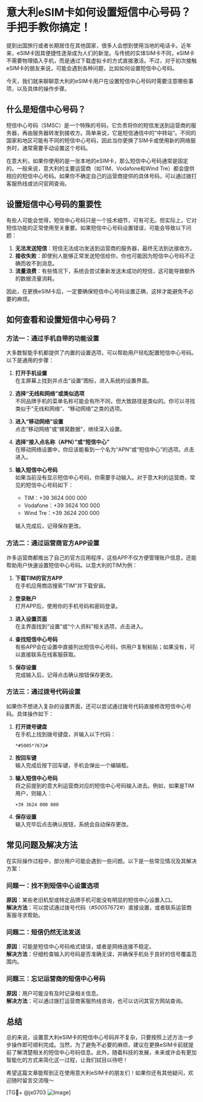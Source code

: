 # 意大利eSIM卡如何设置短信中心号码？手把手教你搞定！

提到出国旅行或者长期居住在其他国家，很多人会想到使用当地的电话卡。近年来，eSIM卡因其便捷性逐渐成为人们的新宠。与传统的实体SIM卡不同，eSIM卡不需要物理插入手机，而是通过下载虚拟卡的方式直接激活。不过，对于初次接触eSIM卡的朋友来说，可能会遇到各种问题，比如如何设置短信中心号码。

今天，我们就来聊聊意大利的eSIM卡用户在设置短信中心号码时需要注意哪些事项，以及具体的操作步骤。

## 什么是短信中心号码？

短信中心号码（SMSC）是一个特殊的号码，它负责将你的短信发送到运营商的服务器，再由服务器转发到接收方。简单来说，它是短信通信中的“中转站”。不同的国家和地区可能有不同的短信中心号码，因此当你更换了SIM卡或使用新的网络服务时，通常需要手动设置这个号码。

在意大利，如果你使用的是一张本地的eSIM卡，那么短信中心号码通常是固定的。一般来说，意大利的主要运营商（如TIM、Vodafone和Wind Tre）都会提供相应的短信中心号码。如果你不确定自己的运营商提供的具体号码，可以通过拨打客服热线或访问官网查询。

## 设置短信中心号码的重要性

有些人可能会觉得，短信中心号码只是一个技术细节，可有可无。但实际上，它对短信功能的正常使用至关重要。如果短信中心号码设置错误，可能会导致以下问题：

1. **无法发送短信**：短信无法成功发送到运营商的服务器，最终无法到达接收方。
2. **接收失败**：即使别人能够正常发送短信给你，你也可能因为短信中心号码不正确而收不到消息。
3. **流量浪费**：有些情况下，系统会尝试重新发送未成功的短信，这可能导致额外的数据流量消耗。

因此，在更换eSIM卡后，一定要确保短信中心号码设置正确，这样才能避免不必要的麻烦。

## 如何查看和设置短信中心号码？

### 方法一：通过手机自带的功能设置

大多数智能手机都提供了内置的设置选项，可以帮助用户轻松配置短信中心号码。以下是通用的步骤：

1. **打开手机设置**  
   在主屏幕上找到并点击“设置”图标，进入系统的设置界面。

2. **选择“无线和网络”或类似选项**  
   不同品牌手机的菜单名称可能会有所不同，但大致路径是类似的。你可以寻找类似于“无线和网络”、“移动网络”之类的选项。

3. **进入“移动网络”设置**  
   点击“移动网络”或“蜂窝数据”，继续深入设置。

4. **选择“接入点名称（APN）”或“短信中心”**  
   在移动网络设置中，你应该能看到一个名为“APN”或“短信中心”的选项。点击进入。

5. **输入短信中心号码**  
   如果当前没有显示短信中心号码，你需要手动输入。对于意大利的运营商，常见的短信中心号码如下：
   - TIM：+39 3624 000 000
   - Vodafone：+39 3624 100 000
   - Wind Tre：+39 3624 200 000

   输入完成后，记得保存更改。

### 方法二：通过运营商官方APP设置

许多运营商都推出了自己的官方应用程序，这些APP不仅方便管理账户信息，还能帮助用户快速设置短信中心号码。以意大利的TIM为例：

1. **下载TIM的官方APP**  
   在手机应用商店搜索“TIM”并下载安装。

2. **登录账户**  
   打开APP后，使用你的手机号码和密码登录。

3. **进入设置页面**  
   在主界面找到“设置”或“个人资料”相关选项，点击进入。

4. **查找短信中心号码**  
   有些APP会在设置中直接列出短信中心号码，供用户复制粘贴；如果没有，可以直接联系在线客服获取。

5. **保存设置**  
   完成输入后，记得点击确认按钮保存更改。

### 方法三：通过拨号代码设置

如果你不想进入复杂的设置界面，还可以尝试通过拨号代码直接修改短信中心号码。具体操作如下：

1. **打开拨号键盘**  
   在手机上找到拨号键盘，并输入以下代码：
   ```
   *#5005*7672#
   ```

2. **按回车键**  
   输入完成后按下回车键，手机会弹出一个编辑框。

3. **输入短信中心号码**  
   将之前提到的意大利运营商对应的短信中心号码输入进去。例如，如果是TIM用户，则输入：
   ```
   +39 3624 000 000
   ```

4. **保存设置**  
   输入完毕后点击确认按钮，系统会自动保存更改。

## 常见问题及解决方法

在实际操作过程中，部分用户可能会遇到一些问题。以下是一些常见情况及其解决方案：

### 问题一：找不到短信中心设置选项
**原因**：某些老旧机型或特定品牌手机可能没有明显的短信中心设置入口。  
**解决方法**：可以尝试通过拨号代码（*#5005*7672#）直接设置，或者联系运营商客服寻求帮助。

### 问题二：短信仍然无法发送
**原因**：可能是短信中心号码格式错误，或者是网络连接不稳定。  
**解决方法**：仔细检查输入的号码是否准确无误，并确保手机处于良好的信号覆盖范围内。

### 问题三：忘记运营商的短信中心号码
**原因**：用户可能没有及时记录相关信息。  
**解决方法**：可以通过拨打运营商客服热线咨询，也可以访问其官方网站查询。

## 总结

总的来说，设置意大利eSIM卡的短信中心号码并不复杂，只要按照上述方法一步步操作即可顺利完成。当然，为了避免不必要的麻烦，建议在更换eSIM卡前就提前了解清楚相关的短信中心号码信息。此外，随着科技的发展，未来或许会有更加智能化的方式来简化这一过程，让我们拭目以待吧！

希望这篇文章能帮到正在使用意大利eSIM卡的朋友们！如果你还有其他疑问，欢迎随时留言交流哦～  

[TG💪+ @jx0703 ![Image](https://github.com/user-attachments/assets/dbca1d08-cadb-493c-b0ec-ad6f7a83f270)]